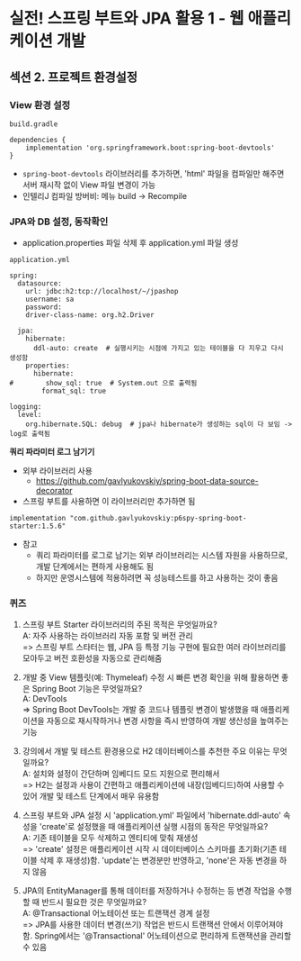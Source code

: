 # 실전! 스프링 부트와 JPA 활용 1 - 웹 애플리케이션 개발
## 섹션 2. 프로젝트 환경설정
### View 환경 설정
~~~
build.gradle

dependencies {
    implementation 'org.springframework.boot:spring-boot-devtools'
}
~~~
- `spring-boot-devtools` 라이브러리를 추가하면, 'html' 파일을 컴파일만 해주면 서버 재시작 없이 View 파일 변경이 가능
- 인텔리J 컴파일 방버비: 메뉴 build -> Recompile

### JPA와 DB 설정, 동작확인
- application.properties 파일 삭제 후 application.yml 파일 생성
~~~
application.yml

spring:
  datasource:
    url: jdbc:h2:tcp://localhost/~/jpashop
    username: sa
    password:
    driver-class-name: org.h2.Driver

  jpa:
    hibernate:
      ddl-auto: create  # 실행시키는 시점에 가지고 있는 테이블을 다 지우고 다시 생성함
    properties:
      hibernate:
#        show_sql: true  # System.out 으로 출력됨
        format_sql: true

logging:
  level:
    org.hibernate.SQL: debug  # jpa나 hibernate가 생성하는 sql이 다 보임 -> log로 출력됨
~~~

**쿼리 파라미터 로그 남기기**
- 외부 라이브러리 사용
    - https://github.com/gavlyukovskiy/spring-boot-data-source-decorator
- 스프링 부트를 사용하면 이 라이브러리만 추가하면 됨
~~~
implementation "com.github.gavlyukovskiy:p6spy-spring-boot-starter:1.5.6"
~~~
- 참고
    - 쿼리 파라미터를 로그로 남기는 외부 라이브러리는 시스템 자원을 사용하므로, 개발 단계에서는 편하게 사용해도 됨
    - 하지만 운영시스템에 적용하려면 꼭 성능테스트를 하고 사용하는 것이 좋음

### 퀴즈
1. 스프링 부트 Starter 라이브러리의 주된 목적은 무엇일까요?<br>
    A: 자주 사용하는 라이브러리 자동 포함 및 버전 관리<br>
    => 스프링 부트 스타터는 웹, JPA 등 특정 기능 구현에 필요한 여러 라이브러리를 모아두고 버전 호환성을 자동으로 관리해줌

2. 개발 중 View 템플릿(예: Thymeleaf) 수정 시 빠른 변경 확인을 위해 활용하면 좋은 Spring Boot 기능은 무엇일까요?<br>
    A: DevTools<br>
    => Spring Boot DevTools는 개발 중 코드나 템플릿 변경이 발생했을 때 애플리케이션을 자동으로 재시작하거나 변경 사항을 즉시 반영하여 개발 생산성을 높여주는 기능

3. 강의에서 개발 및 테스트 환경용으로 H2 데이터베이스를 추천한 주요 이유는 무엇일까요?<br>
    A: 설치와 설정이 간단하며 임베디드 모드 지원으로 편리해서<br>
    => H2는 설정과 사용이 간편하고 애플리케이션에 내장(임베디드)하여 사용할 수 있어 개발 및 테스트 단계에서 매우 유용함

4. 스프링 부트와 JPA 설정 시 'application.yml' 파일에서 'hibernate.ddl-auto' 속성을 'create'로 설정했을 때 애플리케이션 실행 시점의 동작은 무엇일까요?<br>
    A: 기존 테이블을 모두 삭제하고 엔티티에 맞춰 재생성<br>
    => 'create' 설정은 애플리케이션 시작 시 데이터베이스 스키마를 초기화(기존 테이블 삭제 후 재생성)함. 'update'는 변경분만 반영하고, 'none'은 자동 변경을 하지 않음

5. JPA의 EntityManager를 통해 데이터를 저장하거나 수정하는 등 변경 작업을 수행할 때 반드시 필요한 것은 무엇일까요?<br>
    A: @Transactional 어노테이션 또는 트랜잭션 경계 설정<br>
    => JPA를 사용한 데이터 변경(쓰기) 작업은 반드시 트랜잭션 안에서 이루어져야 함. Spring에서는 '@Transactional' 어노테이션으로 편리하게 트랜잭션을 관리할 수 있음





















